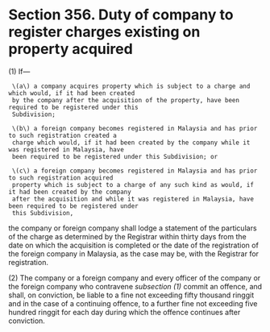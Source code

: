 # Section 356. Duty of company to register charges existing on property acquired

\(1\) If—

     \(a\) a company acquires property which is subject to a charge and which would, if it had been created  
     by the company after the acquisition of the property, have been required to be registered under this  
     Subdivision;

     \(b\) a foreign company becomes registered in Malaysia and has prior to such registration created a  
     charge which would, if it had been created by the company while it was registered in Malaysia, have  
     been required to be registered under this Subdivision; or

     \(c\) a foreign company becomes registered in Malaysia and has prior to such registration acquired  
     property which is subject to a charge of any such kind as would, if it had been created by the company  
     after the acquisition and while it was registered in Malaysia, have been required to be registered under  
     this Subdivision,

the company or foreign company shall lodge a statement of the particulars of the charge as determined by the Registrar within thirty days from the date on which the acquisition is completed or the date of the registration of the foreign company in Malaysia, as the case may be, with the Registrar for registration.

\(2\) The company or a foreign company and every officer of the company or the foreign company who contravene _subsection \(1\)_ commit an offence, and shall, on conviction, be liable to a fine not exceeding fifty thousand ringgit and in the case of a continuing offence, to a further fine not exceeding five hundred ringgit for each day during which the offence continues after conviction.


